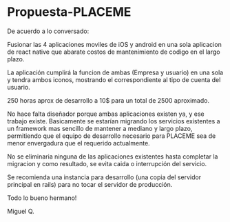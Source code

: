 # Propuesta-PLACEME

De acuerdo a lo conversado:


Fusionar las 4 aplicaciones moviles de iOS y android en una sola aplicacion de react native que abarate costos de mantenimiento de codigo en el largo plazo.

La aplicación cumplirá la funcion de ambas (Empresa y usuario) en una sola y tendra ambos iconos, mostrando el correspondiente al tipo de cuenta del usuario.

250 horas aprox de desarrollo a 10$ para un total de 2500 aproximado.

No hace falta diseñador porque ambas aplicaciones existen ya, y ese trabajo existe. Basicamente se estarían migrando los servicios existentes a un framework mas sencillo de mantener a mediano y largo plazo, permitiendo que el equipo de desarrollo necesario para PLACEME sea de menor envergadura que el requerido actualmente.

No se eliminaria ninguna de las aplicaciones existentes hasta completar la migracion y como resultado, se evita caida o interrupción del servicio.

Se recomienda una instancia para desarrollo (una copia del servidor principal en rails) para no tocar el servidor de producción.


Todo lo bueno hermano!

Miguel Q.
